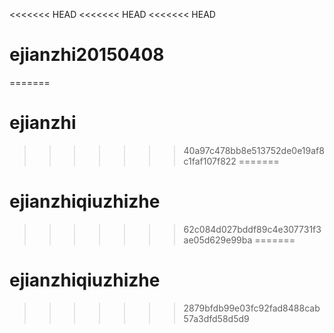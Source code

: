 <<<<<<< HEAD
<<<<<<< HEAD
<<<<<<< HEAD
# ejianzhi20150408
=======
# ejianzhi
>>>>>>> 40a97c478bb8e513752de0e19af8c1faf107f822
=======
# ejianzhiqiuzhizhe
>>>>>>> 62c084d027bddf89c4e307731f3ae05d629e99ba
=======
# ejianzhiqiuzhizhe
>>>>>>> 2879bfdb99e03fc92fad8488cab57a3dfd58d5d9
